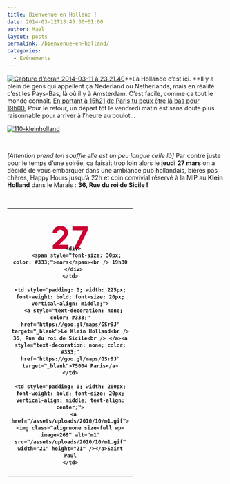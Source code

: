 ```yaml
---
title: Bienvenue en Holland !
date: 2014-03-12T13:45:30+01:00
author: Mael
layout: posts
permalink: /bienvenue-en-holland/
categories:
  - Evènements
---
```

[<img class="wp-image-2546 alignright" alt="Capture d’écran 2014-03-11 à 23.21.40" src="/assets/uploads/2014/03/Capture-d’écran-2014-03-11-à-23.21.40-300x144.png" width="180" height="86" />](/assets/uploads/2014/03/Capture-d’écran-2014-03-11-à-23.21.40.png)**La Hollande c&#8217;est ici. **Il y a plein de gens qui appellent ça Nederland ou Netherlands, mais en réalité c&#8217;est les Pays-Bas, là où il y à Amsterdam. C&#8217;est facile, comme ça tout le monde connaît. <a href="https://www.voyages-sncf.com/" target="_blank">En partant à 15h21 de Paris tu peux être là bas pour 19h00.</a> Pour le retour, un départ tôt le vendredi matin est sans doute plus raisonnable pour arriver à l&#8217;heure au boulot&#8230;

[<img class="wp-image-2549 alignleft" alt="110-kleinholland" src="/assets/uploads/2014/03/110-kleinholland.jpg" width="144" height="144" srcset="/assets/uploads/2014/03/110-kleinholland.jpg 250w, /assets/uploads/2014/03/110-kleinholland-150x150.jpg 150w, /assets/uploads/2014/03/110-kleinholland-100x100.jpg 100w" sizes="(max-width: 144px) 100vw, 144px" />](/assets/uploads/2014/03/110-kleinholland.jpg)

&nbsp;

_[Attention prend ton souffle elle est un peu longue celle là]_ Par contre juste pour le temps d&#8217;une soirée, ça faisait trop loin alors le **jeudi** **27 mars** on a décidé de vous embarquer dans une ambiance pub hollandais, bières pas chères, Happy Hours jusqu&#8217;à 22h et coin convivial réservé à la MIP au **Klein Holland** dans le Marais : **36, Rue du roi de Sicile !**

&nbsp;

<table style="font-weight: bold; vertical-align: middle; padding: 0;">
  <tr>
    <td style="padding: 10px; width: 120px; font-weight: bold; vertical-align: middle; text-align: center;">
      <div style="height: 45px; font-size: 70px; color: #cc0033; margin-top: 15px;">
        27
      </div>
      
      <div>
        <span style="font-size: 30px; color: #333;">mars</span><br /> 19h30
      </div>
    </td>
    
    <td style="padding: 0; width: 225px; font-weight: bold; font-size: 20px; vertical-align: middle;">
      <a style="text-decoration: none; color: #333;" href="https://goo.gl/maps/GSr9J" target="_blank">Le Klein Holland<br /> 36, Rue du roi de Sicile<br /> </a><a style="text-decoration: none; color: #333;" href="https://goo.gl/maps/GSr9J" target="_blank">75004 Paris</a>
    </td>
    
    <td style="padding: 0; width: 200px; font-weight: bold; font-size: 20px; vertical-align: middle; text-align: center;">
      <a href="/assets/uploads/2010/10/m1.gif"><img class="alignnone size-full wp-image-269" alt="m1" src="/assets/uploads/2010/10/m1.gif" width="21" height="21" /></a>Saint Paul
    </td>
  </tr>
</table>
